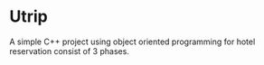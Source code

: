 # Utrip
A simple C++ project using object oriented programming for hotel reservation consist of 3 phases.
